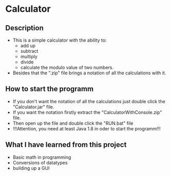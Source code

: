 # Calculator

## Description

- This is a simple calculator with the ability to:
    - add up
    - subtract
    - multiply
    - divide
    - calculate the modulo value of two numbers.    
- Besides that the ".zip" file brings a notation of all the calculations with it. 

## How to start the programm

- If you don't want the notation of all the calculations just double click the "Calculator.jar" file.
- If you want the notation firstly extract the "CalculatorWithConsole.zip" file.
- Then open up the file and double click the "RUN.bat" file
- !!!Attention, you need at least Java 1.8 in oder to start the programm!!!

## What I have learned from this project

- Basic math in programming
- Conversions of datatypes
- building up a GUI

